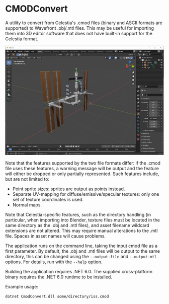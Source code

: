 # CMODConvert

A utility to convert from Celestia's .cmod files (binary and ASCII formats are supported) to
Wavefront .obj/.mtl files. This may be useful for importing them into 3D editor software that does
not have built-in support for the Celestia format.

![Celestia's default ISS model, converted to obj and opened in Blender](images/cmod2obj.jpg)

Note that the features supported by the two file formats differ: if the .cmod file uses these
features, a warning message will be output and the feature will either be dropped or only
partially represented. Such features include, but are not limited to:

* Point sprite sizes: sprites are output as points instead.
* Separate UV-mapping for diffuse/emissive/specular textures: only one set of texture coordinates
  is used.
* Normal maps.

Note that Celestia-specific features, such as the directory handling (in particular, when importing
into Blender, texture files must be located in the same directory as the .obj and .mtl files), and
asset filename wildcard extensions are not altered. This may require manual alterations to the .mtl
file. Spaces in asset names will cause problems.

The application runs on the command line, taking the input cmod file as a first parameter. By
default, the .obj and .mtl files will be output to the same directory, this can be changed
using the `--output-file` and `--output-mtl` options. For details, run with the `--help` option.

Building the application requires .NET 6.0. The supplied cross-platform binary requires the .NET
6.0 runtime to be installed.

Example usage:

```Shell
dotnet CmodConvert.dll some/directory/iss.cmod
```
